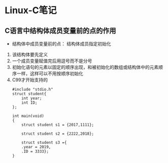 # Linux-C笔记
## C语言中结构体成员变量前的点的作用
- 结构体中成员变量前的点： 结构体成员指定初始化
1. 该结构体要先定义 
2. 一个成员变量赋值完后用逗号而不是分号 
3. 初始化语句的元素以固定的顺序出现，和被初始化的数组或结构体中的元素顺序一样，这样可以不用按顺序初始化 
4. C99才开始支持的
    ```
    #include "stdio.h"
    struct student{
        int year;
        int ID; 
    };

    int main(void)
    {
        struct student s1 = {2017,1111};
        
        struct student s2 = {2222,2018};
        
        struct student s3 ={
        .year = 2019, 
        .ID = 3333}; 
    }
    ```